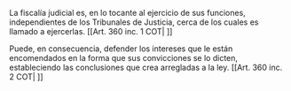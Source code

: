 La fiscalía judicial es, en lo tocante al ejercicio de sus funciones, independientes de los Tribunales de Justicia, cerca de los cuales es llamado a ejercerlas. [[Art. 360 inc. 1 COT| ]]

Puede, en consecuencia, defender los intereses que le están encomendados en la forma que sus convicciones se lo dicten, estableciendo las conclusiones que crea arregladas a la ley. [[Art. 360 inc. 2 COT| ]]